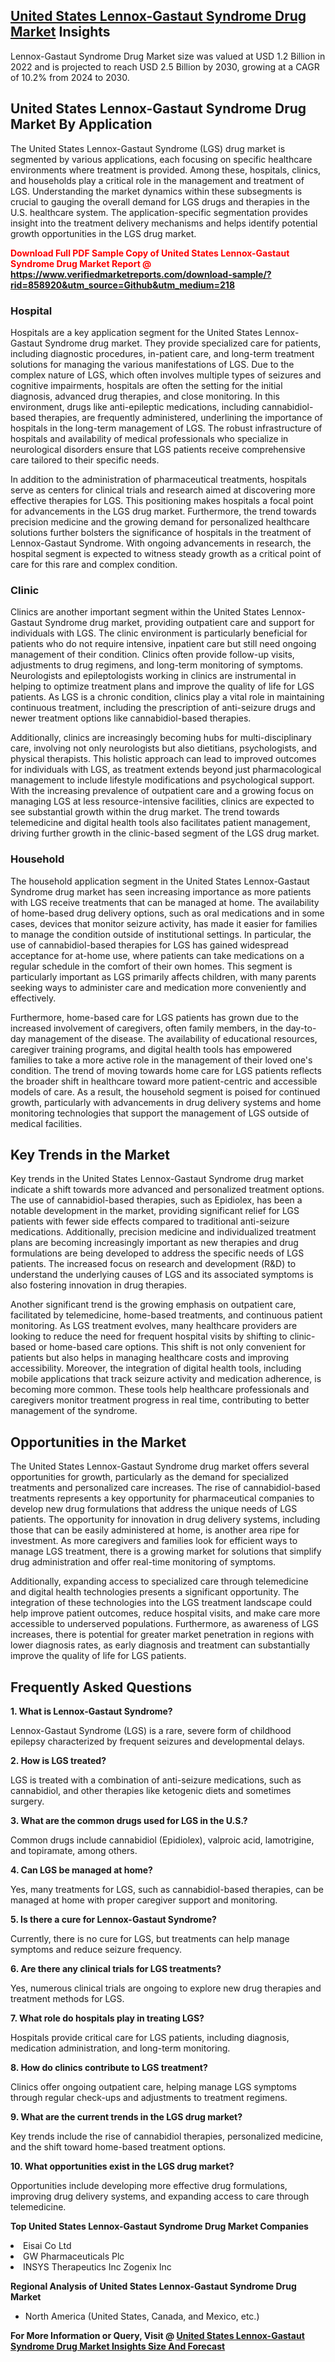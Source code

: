 <h2><a href="https://www.verifiedmarketreports.com/download-sample/?rid=858920&amp;utm_source=Github&amp;utm_medium=218" target="_blank">United States Lennox-Gastaut Syndrome Drug Market</a> Insights</h2><p>Lennox-Gastaut Syndrome Drug Market size was valued at USD 1.2 Billion in 2022 and is projected to reach USD 2.5 Billion by 2030, growing at a CAGR of 10.2% from 2024 to 2030.</p><p><h2>United States Lennox-Gastaut Syndrome Drug Market By Application</h2> <p>The United States Lennox-Gastaut Syndrome (LGS) drug market is segmented by various applications, each focusing on specific healthcare environments where treatment is provided. Among these, hospitals, clinics, and households play a critical role in the management and treatment of LGS. Understanding the market dynamics within these subsegments is crucial to gauging the overall demand for LGS drugs and therapies in the U.S. healthcare system. The application-specific segmentation provides insight into the treatment delivery mechanisms and helps identify potential growth opportunities in the LGS drug market.</p> <p><strong><p><span class=""><span style="color: #ff0000;"><strong>Download Full PDF Sample Copy of United States Lennox-Gastaut Syndrome Drug Market Report</strong> @ </span><a href="https://www.verifiedmarketreports.com/download-sample/?rid=858920&amp;utm_source=Github&amp;utm_medium=218" target="_blank">https://www.verifiedmarketreports.com/download-sample/?rid=858920&amp;utm_source=Github&amp;utm_medium=218</a></span></p></strong></p> <h3>Hospital</h3> <p>Hospitals are a key application segment for the United States Lennox-Gastaut Syndrome drug market. They provide specialized care for patients, including diagnostic procedures, in-patient care, and long-term treatment solutions for managing the various manifestations of LGS. Due to the complex nature of LGS, which often involves multiple types of seizures and cognitive impairments, hospitals are often the setting for the initial diagnosis, advanced drug therapies, and close monitoring. In this environment, drugs like anti-epileptic medications, including cannabidiol-based therapies, are frequently administered, underlining the importance of hospitals in the long-term management of LGS. The robust infrastructure of hospitals and availability of medical professionals who specialize in neurological disorders ensure that LGS patients receive comprehensive care tailored to their specific needs.</p> <p>In addition to the administration of pharmaceutical treatments, hospitals serve as centers for clinical trials and research aimed at discovering more effective therapies for LGS. This positioning makes hospitals a focal point for advancements in the LGS drug market. Furthermore, the trend towards precision medicine and the growing demand for personalized healthcare solutions further bolsters the significance of hospitals in the treatment of Lennox-Gastaut Syndrome. With ongoing advancements in research, the hospital segment is expected to witness steady growth as a critical point of care for this rare and complex condition.</p> <h3>Clinic</h3> <p>Clinics are another important segment within the United States Lennox-Gastaut Syndrome drug market, providing outpatient care and support for individuals with LGS. The clinic environment is particularly beneficial for patients who do not require intensive, inpatient care but still need ongoing management of their condition. Clinics often provide follow-up visits, adjustments to drug regimens, and long-term monitoring of symptoms. Neurologists and epileptologists working in clinics are instrumental in helping to optimize treatment plans and improve the quality of life for LGS patients. As LGS is a chronic condition, clinics play a vital role in maintaining continuous treatment, including the prescription of anti-seizure drugs and newer treatment options like cannabidiol-based therapies.</p> <p>Additionally, clinics are increasingly becoming hubs for multi-disciplinary care, involving not only neurologists but also dietitians, psychologists, and physical therapists. This holistic approach can lead to improved outcomes for individuals with LGS, as treatment extends beyond just pharmacological management to include lifestyle modifications and psychological support. With the increasing prevalence of outpatient care and a growing focus on managing LGS at less resource-intensive facilities, clinics are expected to see substantial growth within the drug market. The trend towards telemedicine and digital health tools also facilitates patient management, driving further growth in the clinic-based segment of the LGS drug market.</p> <h3>Household</h3> <p>The household application segment in the United States Lennox-Gastaut Syndrome drug market has seen increasing importance as more patients with LGS receive treatments that can be managed at home. The availability of home-based drug delivery options, such as oral medications and in some cases, devices that monitor seizure activity, has made it easier for families to manage the condition outside of institutional settings. In particular, the use of cannabidiol-based therapies for LGS has gained widespread acceptance for at-home use, where patients can take medications on a regular schedule in the comfort of their own homes. This segment is particularly important as LGS primarily affects children, with many parents seeking ways to administer care and medication more conveniently and effectively.</p> <p>Furthermore, home-based care for LGS patients has grown due to the increased involvement of caregivers, often family members, in the day-to-day management of the disease. The availability of educational resources, caregiver training programs, and digital health tools has empowered families to take a more active role in the management of their loved one's condition. The trend of moving towards home care for LGS patients reflects the broader shift in healthcare toward more patient-centric and accessible models of care. As a result, the household segment is poised for continued growth, particularly with advancements in drug delivery systems and home monitoring technologies that support the management of LGS outside of medical facilities.</p> <h2>Key Trends in the Market</h2> <p>Key trends in the United States Lennox-Gastaut Syndrome drug market indicate a shift towards more advanced and personalized treatment options. The use of cannabidiol-based therapies, such as Epidiolex, has been a notable development in the market, providing significant relief for LGS patients with fewer side effects compared to traditional anti-seizure medications. Additionally, precision medicine and individualized treatment plans are becoming increasingly important as new therapies and drug formulations are being developed to address the specific needs of LGS patients. The increased focus on research and development (R&D) to understand the underlying causes of LGS and its associated symptoms is also fostering innovation in drug therapies.</p> <p>Another significant trend is the growing emphasis on outpatient care, facilitated by telemedicine, home-based treatments, and continuous patient monitoring. As LGS treatment evolves, many healthcare providers are looking to reduce the need for frequent hospital visits by shifting to clinic-based or home-based care options. This shift is not only convenient for patients but also helps in managing healthcare costs and improving accessibility. Moreover, the integration of digital health tools, including mobile applications that track seizure activity and medication adherence, is becoming more common. These tools help healthcare professionals and caregivers monitor treatment progress in real time, contributing to better management of the syndrome.</p> <h2>Opportunities in the Market</h2> <p>The United States Lennox-Gastaut Syndrome drug market offers several opportunities for growth, particularly as the demand for specialized treatments and personalized care increases. The rise of cannabidiol-based treatments represents a key opportunity for pharmaceutical companies to develop new drug formulations that address the unique needs of LGS patients. The opportunity for innovation in drug delivery systems, including those that can be easily administered at home, is another area ripe for investment. As more caregivers and families look for efficient ways to manage LGS treatment, there is a growing market for solutions that simplify drug administration and offer real-time monitoring of symptoms.</p> <p>Additionally, expanding access to specialized care through telemedicine and digital health technologies presents a significant opportunity. The integration of these technologies into the LGS treatment landscape could help improve patient outcomes, reduce hospital visits, and make care more accessible to underserved populations. Furthermore, as awareness of LGS increases, there is potential for greater market penetration in regions with lower diagnosis rates, as early diagnosis and treatment can substantially improve the quality of life for LGS patients.</p> <h2>Frequently Asked Questions</h2> <p><strong>1. What is Lennox-Gastaut Syndrome?</strong></p> <p>Lennox-Gastaut Syndrome (LGS) is a rare, severe form of childhood epilepsy characterized by frequent seizures and developmental delays.</p> <p><strong>2. How is LGS treated?</strong></p> <p>LGS is treated with a combination of anti-seizure medications, such as cannabidiol, and other therapies like ketogenic diets and sometimes surgery.</p> <p><strong>3. What are the common drugs used for LGS in the U.S.?</strong></p> <p>Common drugs include cannabidiol (Epidiolex), valproic acid, lamotrigine, and topiramate, among others.</p> <p><strong>4. Can LGS be managed at home?</strong></p> <p>Yes, many treatments for LGS, such as cannabidiol-based therapies, can be managed at home with proper caregiver support and monitoring.</p> <p><strong>5. Is there a cure for Lennox-Gastaut Syndrome?</strong></p> <p>Currently, there is no cure for LGS, but treatments can help manage symptoms and reduce seizure frequency.</p> <p><strong>6. Are there any clinical trials for LGS treatments?</strong></p> <p>Yes, numerous clinical trials are ongoing to explore new drug therapies and treatment methods for LGS.</p> <p><strong>7. What role do hospitals play in treating LGS?</strong></p> <p>Hospitals provide critical care for LGS patients, including diagnosis, medication administration, and long-term monitoring.</p> <p><strong>8. How do clinics contribute to LGS treatment?</strong></p> <p>Clinics offer ongoing outpatient care, helping manage LGS symptoms through regular check-ups and adjustments to treatment regimens.</p> <p><strong>9. What are the current trends in the LGS drug market?</strong></p> <p>Key trends include the rise of cannabidiol therapies, personalized medicine, and the shift toward home-based treatment options.</p> <p><strong>10. What opportunities exist in the LGS drug market?</strong></p> <p>Opportunities include developing more effective drug formulations, improving drug delivery systems, and expanding access to care through telemedicine.</p> </p><p><strong>Top United States Lennox-Gastaut Syndrome Drug Market Companies</strong></p><div data-test-id=""><p><li>Eisai Co Ltd</li><li> GW Pharmaceuticals Plc</li><li> INSYS Therapeutics Inc Zogenix Inc</li></p><div><strong>Regional Analysis of&nbsp;United States Lennox-Gastaut Syndrome Drug Market</strong></div><ul><li dir="ltr"><p dir="ltr">North America&nbsp;(United States, Canada, and Mexico, etc.)</p></li></ul><p><strong>For More Information or Query, Visit @&nbsp;</strong><strong><a href="https://www.verifiedmarketreports.com/product/lennox-gastaut-syndrome-drug-market/?utm_source=Github&amp;utm_medium=218" target="_blank">United States Lennox-Gastaut Syndrome Drug Market Insights Size And Forecast</a></strong></p></div>
